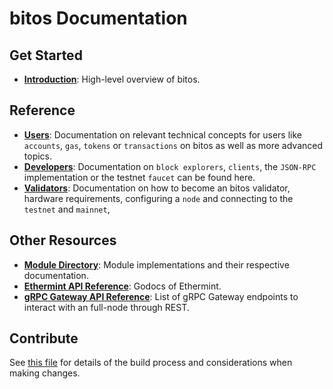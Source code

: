 <!--
layout: home
title: bitos Documentation
description: bitos is a scalable and interoperable Ethereum, built on Proof-of-Stake with fast-finality.
sections:
  - title: Introduction
    desc: Read a high-level overview of bitos and its architecture.
    url: /about/intro/overview
    icon: ethereum-intro
  - title: Basics
    desc: Start with the basic concepts of bitos, like accounts and transactions.
    url: /users/basics/transactions
    icon: basics
stack:
  - title: Cosmos SDK
    desc: The SDK is the world’s most popular framework for building application-specific blockchains.
    color: "#5064FB"
    label: sdk
    url: http://docs.cosmos.network
  - title: Ethereum
    desc: Ethereum is a global, open-source platform for decentralized applications.
    color: "#1A1F36"
    label: ethereum-black
    url: https://eth.wiki
  - title: Tendermint Core
    desc: The leading BFT engine for building blockchains, powering bitos.
    color: "#00BB00"
    label: core
    url: http://docs.tendermint.com
footer:
  newsletter: false
aside: false
-->

# bitos Documentation

## Get Started

- **[Introduction](./about/intro/overview.md)**: High-level overview of bitos.

## Reference

- **[Users](./users/)**: Documentation on relevant technical concepts for users like `accounts`, `gas`, `tokens` or `transactions` on bitos as well as more advanced topics.
- **[Developers](./developers/)**: Documentation on `block explorers`, `clients`, the `JSON-RPC` implementation or the testnet `faucet` can be found here.
- **[Validators](./validators/)**: Documentation on how to become an bitos validator, hardware requirements, configuring a `node` and connecting to the `testnet` and `mainnet`,

## Other Resources

- **[Module Directory](../x/)**: Module implementations and their respective documentation.
- **[Ethermint API Reference](https://pkg.go.dev/github.com/evmos/ethermint)**: Godocs of Ethermint.
- **[gRPC Gateway API Reference](https://api.bitos.dev/)**: List of gRPC Gateway endpoints to interact with an full-node through REST.

## Contribute

See [this file](https://github.com/bitos/bitos/blob/main/docs/DOCS_README.md) for details of the build process and considerations when making changes.
